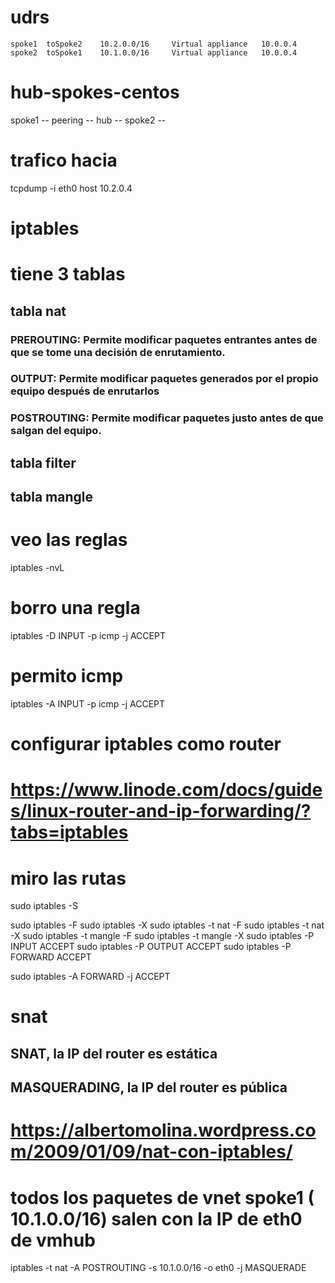 # udrs
    spoke1  toSpoke2    10.2.0.0/16     Virtual appliance   10.0.0.4
    spoke2  toSpoke1    10.1.0.0/16     Virtual appliance   10.0.0.4

# hub-spokes-centos
spoke1 -- peering -- hub -- spoke2 -- 
# trafico hacia
tcpdump -i eth0 host 10.2.0.4

# iptables
# tiene 3 tablas
## tabla nat
### PREROUTING: Permite modificar paquetes entrantes antes de que se tome una decisión de enrutamiento.
### OUTPUT: Permite modificar paquetes generados por el propio equipo después de enrutarlos
### POSTROUTING: Permite modificar paquetes justo antes de que salgan del equipo.
## tabla filter
## tabla mangle

# veo las reglas
iptables -nvL

# borro una regla
iptables -D INPUT -p icmp -j ACCEPT

# permito icmp
iptables -A INPUT -p icmp -j ACCEPT

# configurar iptables como router
# https://www.linode.com/docs/guides/linux-router-and-ip-forwarding/?tabs=iptables

# miro las rutas
sudo iptables -S

sudo iptables -F
sudo iptables -X
sudo iptables -t nat -F
sudo iptables -t nat -X
sudo iptables -t mangle -F
sudo iptables -t mangle -X
sudo iptables -P INPUT ACCEPT
sudo iptables -P OUTPUT ACCEPT
sudo iptables -P FORWARD ACCEPT

sudo iptables -A FORWARD -j ACCEPT

# snat
## SNAT, la IP del router es estática
## MASQUERADING, la IP del router es pública
# https://albertomolina.wordpress.com/2009/01/09/nat-con-iptables/
# todos los paquetes de vnet spoke1 ( 10.1.0.0/16) salen con la IP de eth0 de vmhub
iptables -t nat -A POSTROUTING -s 10.1.0.0/16 -o eth0 -j MASQUERADE